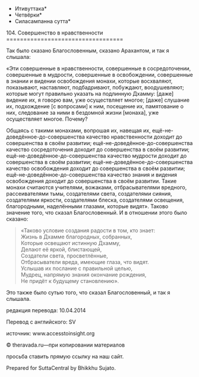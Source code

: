 * Итивуттака*
* Четвёрки*
* Силасампанна сутта*

104\. Совершенство в нравственности
\=\=\=\=\=\=\=\=\=\=\=\=\=\=\=\=\=\=\=\=\=\=\=\=\=\=\=\=\=\=\=\=\=\=

Так было сказано Благословенным, сказано Арахантом, и так я слышала:

«Эти совершенные в нравственности, совершенные в сосредоточении, совершенные в мудрости, совершенные в освобождении, совершенные в знании и видении освобождения монахи, которые восхваляют, показывают, наставляют, подбадривают, побуждают, воодушевляют; которые могут правильно указать на подлинную Дхамму: \[даже\] видение их, я говорю вам, уже осуществляет многое; \[даже\] слушание их, подхождение \[с вопросами\] к ним, посещение их, памятование о них, следование за ними в бездомной жизни \[монаха\], уже осуществляет многое\. Почему?

Общаясь с такими монахами, вопрошая их, навещая их, ещё\-не\-доведённое\-до\-совершенства качество нравственности доходит до совершенства в своём развитии; ещё\-не\-доведённое\-до\-совершенства качество сосредоточения доходит до совершенства в своём развитии; ещё\-не\-доведённое\-до\-совершенства качество мудрости доходит до совершенства в своём развитии; ещё\-не\-доведённое\-до\-совершенства качество освобождения доходит до совершенства в своём развитии; ещё\-не\-доведённое\-до\-совершенства качество знания и видения освобождения доходит до совершенства в своём развитии\. Такие монахи считаются учителями, вожаками, отбрасывателями вредного, рассеивателями тьмы, создателями света, создателями сияния, создателями яркости, создателями блеска, создателями освещения, благородными, наделёнными глазами, которые видят»\. Таково значение того, что сказал Благословенный\. И в отношении этого было сказано:

> «Таково условие создания радости в том, кто знает:  
> Жизнь в Дхамме благородных, собранных,  
> Которые освещают истинную Дхамму,  
> Делают её яркой, блистающей,  
> Создатели света, просветлённые,  
> Отбрасыватели вреда, имеющие глаза, что видят\.  
> Услышав их послание с правильной целью,  
> Мудрец, напрямую знания окончание рождения,  
> Не придёт к будущему становлению»\.

Это также было сутью того, что сказал Благословенный, и так я слышала\.

редакция перевода: 10\.04\.2014

Перевод с английского: SV

источник: www\.accesstoinsight\.org

© theravada\.ru—при копировании материалов

просьба ставить прямую ссылку на наш сайт\.

Prepared for SuttaCentral by Bhikkhu Sujato\.
